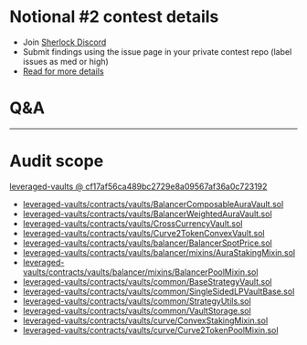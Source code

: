 
# Notional #2 contest details

- Join [Sherlock Discord](https://discord.gg/MABEWyASkp)
- Submit findings using the issue page in your private contest repo (label issues as med or high)
- [Read for more details](https://docs.sherlock.xyz/audits/watsons)

# Q&A

___



# Audit scope


[leveraged-vaults @ cf17af56ca489bc2729e8a09567af36a0c723192](https://github.com/notional-finance/leveraged-vaults/tree/cf17af56ca489bc2729e8a09567af36a0c723192)
- [leveraged-vaults/contracts/vaults/BalancerComposableAuraVault.sol](leveraged-vaults/contracts/vaults/BalancerComposableAuraVault.sol)
- [leveraged-vaults/contracts/vaults/BalancerWeightedAuraVault.sol](leveraged-vaults/contracts/vaults/BalancerWeightedAuraVault.sol)
- [leveraged-vaults/contracts/vaults/CrossCurrencyVault.sol](leveraged-vaults/contracts/vaults/CrossCurrencyVault.sol)
- [leveraged-vaults/contracts/vaults/Curve2TokenConvexVault.sol](leveraged-vaults/contracts/vaults/Curve2TokenConvexVault.sol)
- [leveraged-vaults/contracts/vaults/balancer/BalancerSpotPrice.sol](leveraged-vaults/contracts/vaults/balancer/BalancerSpotPrice.sol)
- [leveraged-vaults/contracts/vaults/balancer/mixins/AuraStakingMixin.sol](leveraged-vaults/contracts/vaults/balancer/mixins/AuraStakingMixin.sol)
- [leveraged-vaults/contracts/vaults/balancer/mixins/BalancerPoolMixin.sol](leveraged-vaults/contracts/vaults/balancer/mixins/BalancerPoolMixin.sol)
- [leveraged-vaults/contracts/vaults/common/BaseStrategyVault.sol](leveraged-vaults/contracts/vaults/common/BaseStrategyVault.sol)
- [leveraged-vaults/contracts/vaults/common/SingleSidedLPVaultBase.sol](leveraged-vaults/contracts/vaults/common/SingleSidedLPVaultBase.sol)
- [leveraged-vaults/contracts/vaults/common/StrategyUtils.sol](leveraged-vaults/contracts/vaults/common/StrategyUtils.sol)
- [leveraged-vaults/contracts/vaults/common/VaultStorage.sol](leveraged-vaults/contracts/vaults/common/VaultStorage.sol)
- [leveraged-vaults/contracts/vaults/curve/ConvexStakingMixin.sol](leveraged-vaults/contracts/vaults/curve/ConvexStakingMixin.sol)
- [leveraged-vaults/contracts/vaults/curve/Curve2TokenPoolMixin.sol](leveraged-vaults/contracts/vaults/curve/Curve2TokenPoolMixin.sol)


